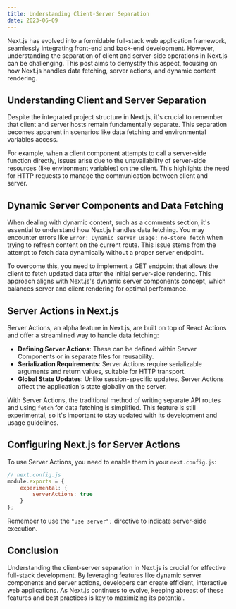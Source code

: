 ```yaml
---
title: Understanding Client-Server Separation
date: 2023-06-09
---
```


Next.js has evolved into a formidable full-stack web application framework, seamlessly integrating front-end and back-end development. However, understanding the separation of client and server-side operations in Next.js can be challenging. This post aims to demystify this aspect, focusing on how Next.js handles data fetching, server actions, and dynamic content rendering.

## Understanding Client and Server Separation

Despite the integrated project structure in Next.js, it's crucial to remember that client and server hosts remain fundamentally separate. This separation becomes apparent in scenarios like data fetching and environmental variables access.

For example, when a client component attempts to call a server-side function directly, issues arise due to the unavailability of server-side resources (like environment variables) on the client. This highlights the need for HTTP requests to manage the communication between client and server.

## Dynamic Server Components and Data Fetching

When dealing with dynamic content, such as a comments section, it's essential to understand how Next.js handles data fetching. You may encounter errors like `Error: Dynamic server usage: no-store fetch` when trying to refresh content on the current route. This issue stems from the attempt to fetch data dynamically without a proper server endpoint.

To overcome this, you need to implement a GET endpoint that allows the client to fetch updated data after the initial server-side rendering. This approach aligns with Next.js's dynamic server components concept, which balances server and client rendering for optimal performance.

## Server Actions in Next.js

Server Actions, an alpha feature in Next.js, are built on top of React Actions and offer a streamlined way to handle data fetching:

- **Defining Server Actions**: These can be defined within Server Components or in separate files for reusability.
- **Serialization Requirements**: Server Actions require serializable arguments and return values, suitable for HTTP transport.
- **Global State Updates**: Unlike session-specific updates, Server Actions affect the application's state globally on the server.

With Server Actions, the traditional method of writing separate API routes and using `fetch` for data fetching is simplified. This feature is still experimental, so it's important to stay updated with its development and usage guidelines.

## Configuring Next.js for Server Actions

To use Server Actions, you need to enable them in your `next.config.js`:

```javascript
// next.config.js
module.exports = {
    experimental: { 
        serverActions: true 
    }
};
```

Remember to use the `"use server";` directive to indicate server-side execution.

## Conclusion

Understanding the client-server separation in Next.js is crucial for effective full-stack development. By leveraging features like dynamic server components and server actions, developers can create efficient, interactive web applications. As Next.js continues to evolve, keeping abreast of these features and best practices is key to maximizing its potential.